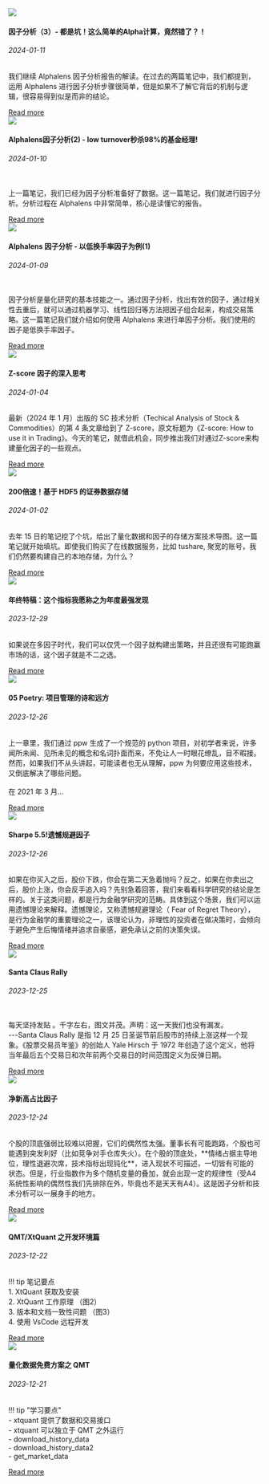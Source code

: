 
<link rel="stylesheet" href="https://cdnjs.cloudflare.com/ajax/libs/twitter-bootstrap/4.0.0-alpha/css/bootstrap.min.css">
<link rel="stylesheet" href="https://cdnjs.cloudflare.com/ajax/libs/animate.css/3.4.0/animate.min.css">
<style>
.md-sidebar--primary {
    width: 0%;
}
</style>

<div class="container m-t-md">
    
<div class="row">

<div class="col-xs-12 col-md-6">
    <article class="card animated fadeInLeft">
    <img class="card-img-top img-responsive" src="https://source.unsplash.com/random/360x200?cloud"/>
    <div class="card-block">
        <h4 class="card-title">因子分析（3）- 都是坑！这么简单的Alpha计算，竟然错了？！</h4>
        <h6 class="text-muted">2024-01-11</h6>
        <p class="card-text">我们继续 Alphalens 因子分析报告的解读。在过去的两篇笔记中，我们都提到，运用 Alphalens 进行因子分析步骤很简单，但是如果不了解它背后的机制与逻辑，很容易得到似是而非的结论。<!--数据精度问题： akshare 是爬虫机制。它的数据来自于财经网站的网页。这些网页是供人阅读用的。因此，它在一些数据显示上，都要进行人性化处理。比如，对换手率，它只保留两位百分数点。对于大市值的沪深 300 而言，它们的换手率平常本来也就在 1%~5%之间波动，这样就引起了数据碰撞 (clash)。它对因子分析究竟有多大的影响不得而知。但是，可以肯定的是，当我们用不同的数据源来进行研究时，得到的结果会有不同。 --><br></p>
        <a href="low-turnover-factor-3" class="btn btn-primary">Read more</a>
    </div>
    </article><!-- .end Card -->
</div>


<div class="col-xs-12 col-md-6">
    <article class="card animated fadeInUp">
    <img class="card-img-top img-responsive" src="https://images.jieyu.ai/images/2024/01/kaiyun.jpg"/>
    <div class="card-block">
        <h4 class="card-title">Alphalens因子分析(2) - low turnover秒杀98%的基金经理!</h4>
        <h6 class="text-muted">2024-01-10</h6>
        <p class="card-text"><br>上一篇笔记，我们已经为因子分析准备好了数据。这一篇笔记，我们就进行因子分析。分析过程在 Alphalens 中非常简单，核心是读懂它的报告。</p>
        <a href="alphalens-and-low-turnover-factor-2" class="btn btn-primary">Read more</a>
    </div>
    </article><!-- .end Card -->
</div>



<div class="col-xs-12 col-md-6">
    <article class="card animated fadeInRight">
    <img class="card-img-top img-responsive" src="https://images.jieyu.ai/images/2024/01/alphalens.jpg?2"/>
    <div class="card-block">
        <h4 class="card-title">Alphalens 因子分析 - 以低换手率因子为例(1)</h4>
        <h6 class="text-muted">2024-01-09</h6>
        <p class="card-text"><br>因子分析是量化研究的基本技能之一。通过因子分析，找出有效的因子，通过相关性去重后，就可以通过机器学习、线性回归等方法把因子组合起来，构成交易策略。这一篇笔记我们就介绍如何使用 Alphalens 来进行单因子分析。我们使用的因子是低换手率因子。</p>
        <a href="alphalens-and-low-turnover-factor-1" class="btn btn-primary">Read more</a>
    </div>
    </article><!-- .end Card -->
</div>


<div class="col-xs-12 col-md-6">
    <article class="card animated fadeInDown">
    <img class="card-img-top img-responsive" src="https://images.jieyu.ai/images/2024/01/normal-dist.jpg"/>
    <div class="card-block">
        <h4 class="card-title">Z-score 因子的深入思考</h4>
        <h6 class="text-muted">2024-01-04</h6>
        <p class="card-text">最新（2024 年 1 月）出版的 SC 技术分析（Techical Analysis of Stock & Commodities）的第 4 条文章给到了 Z-score，原文标题为《Z-score: How to use it in Trading》。今天的笔记，就借此机会，同步推出我们对通过Z-score来构建量化因子的一些观点。</p>
        <a href="z-score-as-a-factor" class="btn btn-primary">Read more</a>
    </div>
    </article><!-- .end Card -->
</div>



<div class="col-xs-12 col-md-6">
    <article class="card animated fadeInLeft">
    <img class="card-img-top img-responsive" src="https://images.jieyu.ai/images/2023/12/hdf5-book.jpg"/>
    <div class="card-block">
        <h4 class="card-title">200倍速！基于 HDF5 的证券数据存储</h4>
        <h6 class="text-muted">2024-01-02</h6>
        <p class="card-text">去年 15 日的笔记挖了个坑，给出了量化数据和因子的存储方案技术导图。这一篇笔记就开始填坑。即使我们购买了在线数据服务，比如 tushare, 聚宽的账号，我们仍然要构建自己的本地存储，为什么？</p>
        <a href="save-quote-data-with-hdf5" class="btn btn-primary">Read more</a>
    </div>
    </article><!-- .end Card -->
</div>


<div class="col-xs-12 col-md-6">
    <article class="card animated fadeInUp">
    <img class="card-img-top img-responsive" src="https://source.unsplash.com/random/360x200?girls"/>
    <div class="card-block">
        <h4 class="card-title">年终特稿：这个指标我愿称之为年度最强发现</h4>
        <h6 class="text-muted">2023-12-29</h6>
        <p class="card-text">如果说在多因子时代，我们可以仅凭一个因子就构建出策略，并且还很有可能跑赢市场的话，这个因子就是不二之选。</p>
        <a href="connor-rsi-the-best" class="btn btn-primary">Read more</a>
    </div>
    </article><!-- .end Card -->
</div>



<div class="col-xs-12 col-md-6">
    <article class="card animated fadeInRight">
    <img class="card-img-top img-responsive" src="https://source.unsplash.com/random/360x200?drink"/>
    <div class="card-block">
        <h4 class="card-title">05 Poetry: 项目管理的诗和远方</h4>
        <h6 class="text-muted">2023-12-26</h6>
        <p class="card-text">上一章里，我们通过 ppw 生成了一个规范的 python 项目，对初学者来说，许多闻所未闻、见所未见的概念和名词扑面而来，不免让人一时眼花缭乱，目不暇接。然而，如果我们不从头讲起，可能读者也无从理解，ppw 为何要应用这些技术，又倒底解决了哪些问题。<br><br>在 2021 年 3 月...</p>
        <a href="poetry-for-project-management" class="btn btn-primary">Read more</a>
    </div>
    </article><!-- .end Card -->
</div>


<div class="col-xs-12 col-md-6">
    <article class="card animated fadeInDown">
    <img class="card-img-top img-responsive" src="https://source.unsplash.com/random/360x200?cats"/>
    <div class="card-block">
        <h4 class="card-title">Sharpe 5.5!遗憾规避因子</h4>
        <h6 class="text-muted">2023-12-26</h6>
        <p class="card-text">如果在你买入之后，股价下跌，你会在第二天急着抛吗？反之，如果在你卖出之后，股价上涨，你会反手追入吗？先别急着回答，我们来看看科学研究的结论是怎样的。关于这类问题，都是行为金融学研究的范畴。具体到这个场景，我们可以运用遗憾理论来解释。遗憾理论，又称遗憾规避理论（ Fear of Regret Theory），是行为金融学的重要理论之一，该理论认为，非理性的投资者在做决策时，会倾向于避免产生后悔情绪并追求自豪感，避免承认之前的决策失误。</p>
        <a href="how-regret-factor-get-5.5-sharpe-ratio" class="btn btn-primary">Read more</a>
    </div>
    </article><!-- .end Card -->
</div>


<div class="col-xs-12 col-md-6">
    <article class="card animated fadeInLeft">
    <img class="card-img-top img-responsive" src="https://images.jieyu.ai/images/2023/12/santa-claus.png"/>
    <div class="card-block">
        <h4 class="card-title">Santa Claus Rally</h4>
        <h6 class="text-muted">2023-12-25</h6>
        <p class="card-text"><!--  --><br>每天坚持发贴 。千字左右，图文并茂。声明：这一天我们也没有漏发。<br>---Santa Claus Rally 是指 12 月 25 日圣诞节前后股市的持续上涨这样一个现象。《股票交易员年鉴》的创始人 Yale Hirsch 于 1972 年创造了这个定义，他将当年最后五个交易日和次年前两个交易日的时间范围定义为反弹日期。</p>
        <a href="santa-claus-rally" class="btn btn-primary">Read more</a>
    </div>
    </article><!-- .end Card -->
</div>


<div class="col-xs-12 col-md-6">
    <article class="card animated fadeInUp">
    <img class="card-img-top img-responsive" src="https://source.unsplash.com/random/360x200?light"/>
    <div class="card-block">
        <h4 class="card-title">净新高占比因子</h4>
        <h6 class="text-muted">2023-12-24</h6>
        <p class="card-text">个股的顶底强弱比较难以把握，它们的偶然性太强。董事长有可能跑路，个股也可能遇到突发利好（比如竞争对手仓库失火）。在个股的顶底处，**情绪占据主导地位，理性退避次席，技术指标出现钝化**，进入<red>现状不可描述，一切皆有可能</red>的状态。但是，行业指数作为多个随机变量的叠加，就会出现一定的规律性（受A4系统性影响的偶然性我们先排除在外，毕竟也不是天天有A4）。这是因子分析和技术分析可以一展身手的地方。</p>
        <a href="net-high-net-low-factor" class="btn btn-primary">Read more</a>
    </div>
    </article><!-- .end Card -->
</div>



<div class="col-xs-12 col-md-6">
    <article class="card animated fadeInRight">
    <img class="card-img-top img-responsive" src="https://source.unsplash.com/random/360x200?dogs"/>
    <div class="card-block">
        <h4 class="card-title">QMT/XtQuant 之开发环境篇</h4>
        <h6 class="text-muted">2023-12-22</h6>
        <p class="card-text">!!! tip 笔记要点<br>    1. XtQuant 获取及安装<br>    2. XtQuant 工作原理 （图2）<br>    3. 版本和文档一致性问题 （图3）<br>    4. 使用 VsCode 远程开发</p>
        <a href="how-to-setup-xtquatn-development-env" class="btn btn-primary">Read more</a>
    </div>
    </article><!-- .end Card -->
</div>


<div class="col-xs-12 col-md-6">
    <article class="card animated fadeInDown">
    <img class="card-img-top img-responsive" src="https://source.unsplash.com/random/360x200?room"/>
    <div class="card-block">
        <h4 class="card-title">量化数据免费方案之 QMT</h4>
        <h6 class="text-muted">2023-12-21</h6>
        <p class="card-text">!!! tip "学习要点"<br>    - xtquant 提供了数据和交易接口<br>    - xtquant 可以独立于 QMT 之外运行<br>    - download_history_data<br>    - download_history_data2<br>    - get_market_data</p>
        <a href="qmt-get-stock-price" class="btn btn-primary">Read more</a>
    </div>
    </article><!-- .end Card -->
</div>

</div>

</div>
